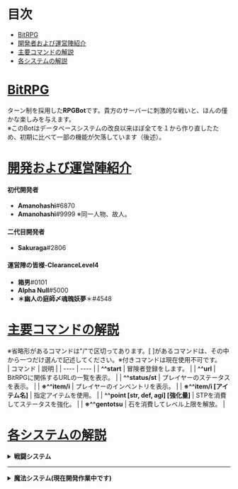 # 目次
 - [BitRPG](#one)
 - [開発者および運営陣紹介](#two)
 - [主要コマンドの解説](#three)
 - [各システムの解説](#four)
# [BitRPG](#one)
ターン制を採用した**RPGBot**です。貴方のサーバーに刺激的な戦いと、ほんの僅かな楽しみを与えます。  
※このBotはデータベースシステムの改良以来ほぼ全てを１から作り直したため、初期に比べて一部の機能が欠落しています（後述）。 
# [開発および運営陣紹介](#two)
#### 初代開発者
* **Amanohashi**#6870
* **Amanohashi**#9999 ※同一人物、故人。
#### 二代目開発者
* **Sakuraga**#2806
#### 運営陣の皆様-ClearanceLevel4
* **箱男**#0101
* **Alpha Null**#5000
* **＊幽人の庭師〆魂魄妖夢**＊#4548
# [主要コマンドの解説](#three)
※省略形があるコマンドは"/"で区切ってあります。[ ]があるコマンドは、その中から一つだけ選んで記述してください。※付きコマンドは現在使用不可です。  
|  コマンド  |  説明  |
| ---- | ---- |
|  **\^\^start**  |  冒険者登録をします。  |
|  **\^\^url**  |  BitRPGに関係するURLの一覧を表示。  |
|  **\^\^status/st**  |  プレイヤーのステータスを表示。  |
|  **※\^\^item/i**  |  プレイヤーのインベントリを表示。  |
|  **※\^\^item/i [アイテム名]**  |  指定アイテムを使用。  |
|  **^^point [str, def, agi] [強化量]**  |  STPを消費してステータスを強化。  |
|  **※\^\^gentotsu**  |  石を消費してレベル上限を解放。  |
# [各システムの解説](#four)
<details>
<summary>
<strong>戦闘システム</strong>
</summary>
&emsp;BitRPGを導入すると、各チャンネルにモンスターが出現します。全チャンネルに共通で初期1Lvです。一体倒すごとに1Lvずつ上昇していきます。また、特定の条件下で、通常よりも強かったり、経験値量が多いモンスターが出現します。
&emsp;
<details>
<summary>
<strong>各モンスターと性能、効果の違い</strong>
</summary>
<table>
<tbody>
<tr>
	<th></th>
	<th>出現条件</th>
	<th>性能比</th>
	<th>特殊効果</th>
</tr>
<tr>
	<td>Elite</td>
	<td>敵のレベルが10の倍数</td>
	<td>ステータスが通常敵の150%</td>
	<td>経験値が通常敵の150%</td>
</tr>
<tr>
	<td>Catastrophe</td>
	<td>敵のレベルが100の倍数</td>
	<td>ステータスが通常敵の200%</td>
	<td>経験値が通常敵の500%</td>
</tr>
<tr>
	<td>WorldEnd</td>
	<td>敵のレベルが1000の倍数</td>
	<td>通常敵の500%の性能</td>
	<td>経験値が通常敵の10000%</td>
</tr>
<tr>
	<td>UltraRare</td>
	<td>0.1%をひきあてる</td>
	<td>なし</td>
	<td>経験値が通常敵の10000%</td>
</tr>		
</tbody>
</table>
</details>
&emsp;BitRPGではターン制を戦闘システムに採用しています。各ターンには先手後手の概念が存在しています。一般的にはモンスターとプレイヤーのAGIを比較し、優っているほうが先手です。<br>&emsp;攻撃をした時、モンスターとプレイヤーは共に一定の確率で通常よりも高いダメージ値を叩き出します。これはわかりやすくいうとクリティカルの概念です。ダメージの上昇量には<strong>強・超・極</strong>と段階があります。
&emsp;
<details>
<summary>
<strong>各確率とダメージ倍率</strong>
</summary>
<table>
<tbody>
<tr>
	<th></th>
	<th>発動確率</th>
	<th>強化割合</th>
</tr>
<tr>
	<td>強ダメージ</td>
	<td>15%</td>
	<td>+50%</td>
</tr>
<tr>
	<td>超ダメージ</td>
	<td>10%</td>
	<td>+100%</td>
</tr>
<tr>
	<td>極ダメージ</td>
	<td>5%</td>
	<td>+200%</td>
</tr>
</tbody>
</table>
</details>
</details>
</details>
<hr>
<details>
<summary>
<strong>魔法システム(現在開発作業中です)</strong>
</summary>
&emsp;BitRPGには魔法が存在します。冒険者登録時に習得する魔法の領域を選択します。また、魔法を使うと修練度というパラメータが上昇し、一定量に達する事で新たな魔法の習得、全て習得している場合魔法の強化が行われます。
<details>
<summary>
<strong>魔法領域一覧</strong>
</summary>
<table>
<tbody>
<tr>
	<th>ID:名前</th>
	<th>特徴</th>
</tr>
<tr>
	<td>1:Wolf</td>
	<td>火力特化の魔法を覚え、最終的に常時火力超上昇や超火力攻撃魔法を習得します。</td>
</tr>
<tr>
	<td>2:Armadillo</td>
	<td>防御特化の魔法を覚え、序盤から高い生存能力を持ち、最終的にはほぼ不死身&HP減少割合に応じた火力上昇などを習得します。</td>
</tr>
<tr>
	<td>3:Orca</td>
	<td>テクニカル特化の魔法を覚え、自他含む強力なバフ、敵を行動不能にするバッドバフなどを使えるようになり、また条件次第ではWorlやArmadilloと異色ない火力、防御力を誇ります。</td>
</tr>
<tr>
	<td>0:Amanohashi</td>
	<td>？？？(この魔法領域は所属できません。)</td>
</tr>		
</tbody>
</table>
</details>
&emsp;魔法領域は一度選択すると、^^startで再登録する、BitCashギフトカードで1500円支払う事でしか変更出来ません。課金した場合、それまでの経験値やレベル、魔法修練度を引き継ぐ事が出来ますが^^startでの再登録はその限りではありません。<br>&emsp;ただ流石に1500円は正直高すぎると開発者も頭を悩ませています。ギフトカードの最低金額がそれだったので苦渋の決断です。申し訳なさすぎるのでそのほかにも限定アイテムや権利など、得点を盛りつけます。許じで下ざい゛。
</details>

